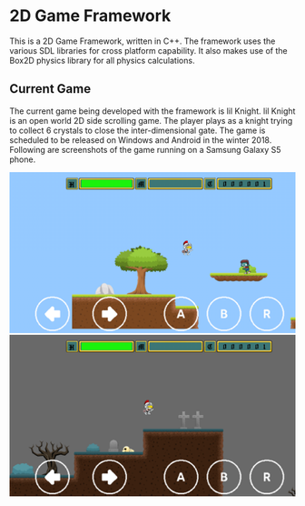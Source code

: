 # 2D Game Framework


This is a 2D Game Framework, written in C++. The framework uses the various SDL libraries for cross platform capability. It also makes use of the Box2D physics library for all physics calculations.



## Current Game

The current game being developed with the framework is lil Knight. lil Knight is an open world 2D side scrolling game. The player plays as a knight trying to collect 6 crystals to close the inter-dimensional gate. The game is scheduled to be released on Windows and Android in the winter 2018. Following are screenshots of the game running on a Samsung Galaxy S5 phone.

<img src="screenshots/wip_lil_knight2.png" alt="WIP Screenshot 1" width="800"/>

<img src="screenshots/wip_lil_knight3.png" alt="WIP Screenshot 2" width="800"/>